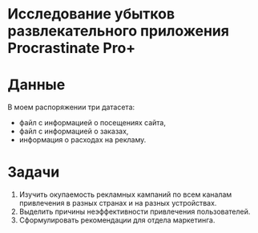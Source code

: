 # Исследование убытков развлекательного приложения Procrastinate Pro+

# Данные
В моем распоряжении три датасета:
- файл с информацией о посещениях сайта, 
- файл с информацией о заказах,
- информация о расходах на рекламу.

# Задачи
1. Изучить окупаемость рекламных кампаний по всем каналам привлечения в разных странах и на разных устройствах.
2. Выделить причины неэффективности привлечения пользователей.
3. Сформулировать рекомендации для отдела маркетинга.
